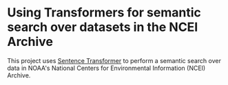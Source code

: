 # Using Transformers for semantic search over datasets in the NCEI Archive

This project uses [Sentence Transformer](https://huggingface.co/sentence-transformers/multi-qa-MiniLM-L6-cos-v1) to perform a semantic search over data in NOAA's National Centers for Environmental Information (NCEI) Archive. 

